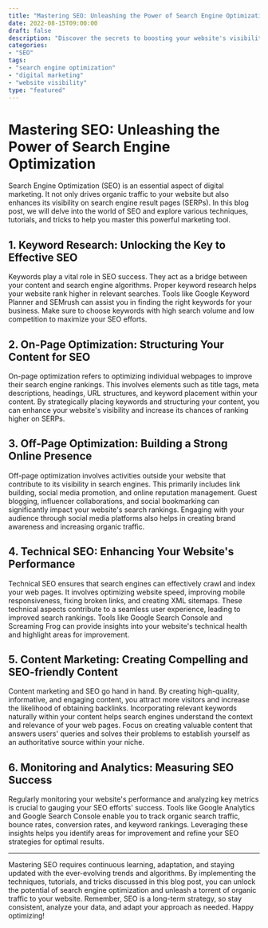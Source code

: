 ```yaml
--- 
title: "Mastering SEO: Unleashing the Power of Search Engine Optimization" 
date: 2022-08-15T09:00:00 
draft: false 
description: "Discover the secrets to boosting your website's visibility with effective SEO techniques and strategies. This comprehensive guide includes examples, tutorials, and insider tricks to help you optimize your online presence and drive organic traffic."
categories: 
- "SEO" 
tags: 
- "search engine optimization" 
- "digital marketing" 
- "website visibility" 
type: "featured" 
---
```


# Mastering SEO: Unleashing the Power of Search Engine Optimization

Search Engine Optimization (SEO) is an essential aspect of digital marketing. It not only drives organic traffic to your website but also enhances its visibility on search engine result pages (SERPs). In this blog post, we will delve into the world of SEO and explore various techniques, tutorials, and tricks to help you master this powerful marketing tool.

## 1. Keyword Research: Unlocking the Key to Effective SEO

Keywords play a vital role in SEO success. They act as a bridge between your content and search engine algorithms. Proper keyword research helps your website rank higher in relevant searches. Tools like Google Keyword Planner and SEMrush can assist you in finding the right keywords for your business. Make sure to choose keywords with high search volume and low competition to maximize your SEO efforts.

## 2. On-Page Optimization: Structuring Your Content for SEO

On-page optimization refers to optimizing individual webpages to improve their search engine rankings. This involves elements such as title tags, meta descriptions, headings, URL structures, and keyword placement within your content. By strategically placing keywords and structuring your content, you can enhance your website's visibility and increase its chances of ranking higher on SERPs.

## 3. Off-Page Optimization: Building a Strong Online Presence

Off-page optimization involves activities outside your website that contribute to its visibility in search engines. This primarily includes link building, social media promotion, and online reputation management. Guest blogging, influencer collaborations, and social bookmarking can significantly impact your website's search rankings. Engaging with your audience through social media platforms also helps in creating brand awareness and increasing organic traffic.

## 4. Technical SEO: Enhancing Your Website's Performance

Technical SEO ensures that search engines can effectively crawl and index your web pages. It involves optimizing website speed, improving mobile responsiveness, fixing broken links, and creating XML sitemaps. These technical aspects contribute to a seamless user experience, leading to improved search rankings. Tools like Google Search Console and Screaming Frog can provide insights into your website's technical health and highlight areas for improvement.

## 5. Content Marketing: Creating Compelling and SEO-friendly Content

Content marketing and SEO go hand in hand. By creating high-quality, informative, and engaging content, you attract more visitors and increase the likelihood of obtaining backlinks. Incorporating relevant keywords naturally within your content helps search engines understand the context and relevance of your web pages. Focus on creating valuable content that answers users' queries and solves their problems to establish yourself as an authoritative source within your niche.

## 6. Monitoring and Analytics: Measuring SEO Success

Regularly monitoring your website's performance and analyzing key metrics is crucial to gauging your SEO efforts' success. Tools like Google Analytics and Google Search Console enable you to track organic search traffic, bounce rates, conversion rates, and keyword rankings. Leveraging these insights helps you identify areas for improvement and refine your SEO strategies for optimal results.

---

Mastering SEO requires continuous learning, adaptation, and staying updated with the ever-evolving trends and algorithms. By implementing the techniques, tutorials, and tricks discussed in this blog post, you can unlock the potential of search engine optimization and unleash a torrent of organic traffic to your website. Remember, SEO is a long-term strategy, so stay consistent, analyze your data, and adapt your approach as needed. Happy optimizing!
